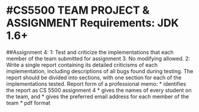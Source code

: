 #CS5500 TEAM PROJECT & ASSIGNMENT
Requirements: JDK 1.6+
======
##Assignment 4:
  1: Test and criticize the implementations that each member of the team submitted for assignment 3. No modifying allowed.
  2: Write a single report containing its detailed criticisms of each implementation, including descriptions of all bugs found during testing. 
     The report should be divided into sections, with one section for each of the implementations tested.
     Report form of a professional memo:
      * identifies the report as CS 5500 assignment 4
      * gives the names of every student on the team, and
      * gives the preferred email address for each member of the team
      * pdf format
